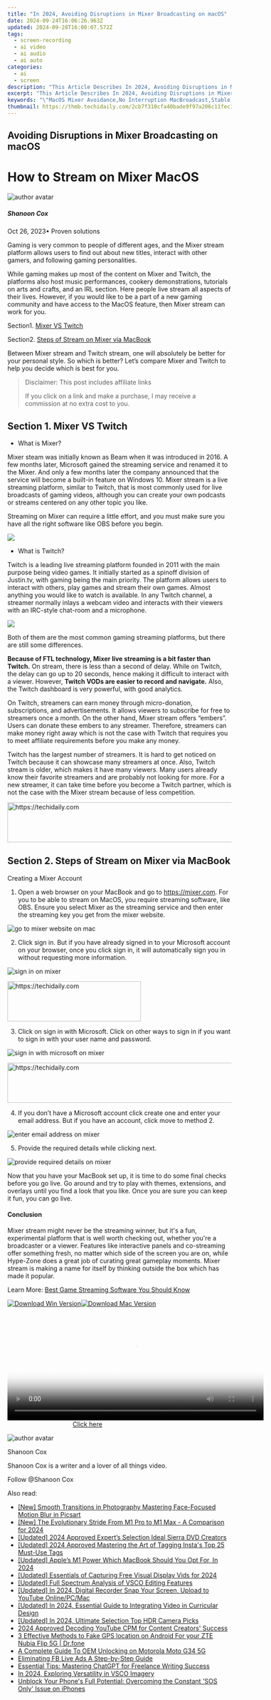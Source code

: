 ```yaml
---
title: "In 2024, Avoiding Disruptions in Mixer Broadcasting on macOS"
date: 2024-09-24T16:06:26.963Z
updated: 2024-09-28T16:00:07.572Z
tags: 
  - screen-recording
  - ai video
  - ai audio
  - ai auto
categories: 
  - ai
  - screen
description: "This Article Describes In 2024, Avoiding Disruptions in Mixer Broadcasting on macOS"
excerpt: "This Article Describes In 2024, Avoiding Disruptions in Mixer Broadcasting on macOS"
keywords: "\"MacOS Mixer Avoidance,No Interruption MacBroadcast,Stable MacMixer Stream,Disruption-Free MacAudio,Secure MacMixer Broadcasting,Uninterrupted MAC Audio,SafeMacMixer Transmission\""
thumbnail: https://thmb.techidaily.com/2cb7f310cfa40bade9f97a206c11fec1a7936d92f7d177b793679fa54a81c9a8.jpg
---
```


## Avoiding Disruptions in Mixer Broadcasting on macOS

# How to Stream on Mixer MacOS

![author avatar](https://images.wondershare.com/filmora/article-images/shannon-cox.jpg)

##### Shanoon Cox

 Oct 26, 2023• Proven solutions

Gaming is very common to people of different ages, and the Mixer stream platform allows users to find out about new titles, interact with other gamers, and following gaming personalities.

While gaming makes up most of the content on Mixer and Twitch, the platforms also host music performances, cookery demonstrations, tutorials on arts and crafts, and an IRL section. Here people live stream all aspects of their lives. However, if you would like to be a part of a new gaming community and have access to the MacOS feature, then Mixer stream can work for you.

Section1\. [Mixer VS Twitch](#mixer-vs-twitch)

Section2\. [Steps of Stream on Mixer via MacBook](#steps-of-stream-on-mixer-via-macbook)

Between Mixer stream and Twitch stream, one will absolutely be better for your personal style. So which is better? Let’s compare Mixer and Twitch to help you decide which is best for you.

>  Disclaimer: This post includes affiliate links
>
>  If you click on a link and make a purchase, I may receive a commission at no extra cost to you.
>

## Section 1. Mixer VS Twitch

* What is Mixer?

Mixer steam was initially known as Beam when it was introduced in 2016\. A few months later, Microsoft gained the streaming service and renamed it to the Mixer. And only a few months later the company announced that the service will become a built-in feature on Windows 10\. Mixer stream is a live streaming platform, similar to Twitch, that is most commonly used for live broadcasts of gaming videos, although you can create your own podcasts or streams centered on any other topic you like.

Streaming on Mixer can require a little effort, and you must make sure you have all the right software like OBS before you begin.

![](https://images.wondershare.com/filmora/Mac-articles/mixer.jpg)

* What is Twitch?

Twitch is a leading live streaming platform founded in 2011 with the main purpose being video games. It initially started as a spinoff division of Justin.tv, with gaming being the main priority. The platform allows users to interact with others, play games and stream their own games. Almost anything you would like to watch is available. In any Twitch channel, a streamer normally inlays a webcam video and interacts with their viewers with an IRC-style chat-room and a microphone.

![](https://images.wondershare.com/filmora/Mac-articles/twitch.jpg)

Both of them are the most common gaming streaming platforms, but there are still some differences.

**Because of FTL technology, Mixer live streaming is a bit faster than Twitch.** On stream, there is less than a second of delay. While on Twitch, the delay can go up to 20 seconds, hence making it difficult to interact with a viewer. However, **Twitch VODs are easier to record and navigate.** Also, the Twitch dashboard is very powerful, with good analytics.

On Twitch, streamers can earn money through micro-donation, subscriptions, and advertisements. It allows viewers to subscribe for free to streamers once a month. On the other hand, Mixer stream offers “embers”. Users can donate these embers to any streamer. Therefore, streamers can make money right away which is not the case with Twitch that requires you to meet affiliate requirements before you make any money.

Twitch has the largest number of streamers. It is hard to get noticed on Twitch because it can showcase many streamers at once. Also, Twitch stream is older, which makes it have many viewers. Many users already know their favorite streamers and are probably not looking for more. For a new streamer, it can take time before you become a Twitch partner, which is not the case with the Mixer stream because of less competition.

<!-- affiliate ads begin -->
<a href="https://ephamedtechinc.pxf.io/c/5597632/2137225/26400" target="_top" id="2137225">
  <img src="//a.impactradius-go.com/display-ad/26400-2137225" border="0" alt="https://techidaily.com" width="728" height="90"/>
</a>
<img height="0" width="0" src="https://ephamedtechinc.pxf.io/i/5597632/2137225/26400" style="position:absolute;visibility:hidden;" border="0" />
<!-- affiliate ads end -->

## Section 2. Steps of Stream on Mixer via MacBook

Creating a Mixer Account

1. Open a web browser on your MacBook and go to <https://mixer.com>. For you to be able to stream on MacOS, you require streaming software, like OBS. Ensure you select Mixer as the streaming service and then enter the streaming key you get from the mixer website.

![go to mixer website on mac](https://images.wondershare.com/filmora/Mac-articles/go-to-mixer-website-on-mac.jpg)

2. Click sign in. But if you have already signed in to your Microsoft account on your browser, once you click sign in, it will automatically sign you in without requesting more information.

![sign in on mixer](https://images.wondershare.com/filmora/Mac-articles/sign-in-on-mixer.jpg)

<!-- affiliate ads begin -->
<a href="https://aligracehair.sjv.io/c/5597632/1925565/19272" target="_top" id="1925565">
  <img src="//a.impactradius-go.com/display-ad/19272-1925565" border="0" alt="https://techidaily.com" width="300" height="90"/>
</a>
<img height="0" width="0" src="https://aligracehair.sjv.io/i/5597632/1925565/19272" style="position:absolute;visibility:hidden;" border="0" />
<!-- affiliate ads end -->

3. Click on sign in with Microsoft. Click on other ways to sign in if you want to sign in with your user name and password.

![sign in with microsoft on mixer](https://images.wondershare.com/filmora/Mac-articles/sign-in-with-microsoft-on-mixer.jpg)

<!-- affiliate ads begin -->
<a href="https://aligracehair.sjv.io/c/5597632/1880931/19272" target="_top" id="1880931">
  <img src="//a.impactradius-go.com/display-ad/19272-1880931" border="0" alt="https://techidaily.com" width="728" height="90"/>
</a>
<img height="0" width="0" src="https://aligracehair.sjv.io/i/5597632/1880931/19272" style="position:absolute;visibility:hidden;" border="0" />
<!-- affiliate ads end -->

4. If you don’t have a Microsoft account click create one and enter your email address. But if you have an account, click move to method 2.

![enter email address on mixer](https://images.wondershare.com/filmora/Mac-articles/enter-email-address-on-mixer.jpg)

5. Provide the required details while clicking next.

![provide required details on mixer](https://images.wondershare.com/filmora/Mac-articles/provide-required-details-on-mixer.jpg)

Now that you have your MacBook set up, it is time to do some final checks before you go live. Go around and try to play with themes, extensions, and overlays until you find a look that you like. Once you are sure you can keep it fun, you can go live.

#### Conclusion

Mixer stream might never be the streaming winner, but it's a fun, experimental platform that is well worth checking out, whether you're a broadcaster or a viewer. Features like interactive panels and co-streaming offer something fresh, no matter which side of the screen you are on, while Hype-Zone does a great job of curating great gameplay moments. Mixer stream is making a name for itself by thinking outside the box which has made it popular.

Learn More: [Best Game Streaming Software You Should Know](https://tools.techidaily.com/wondershare/filmora/download/)

[![Download Win Version](https://images.wondershare.com/filmora/guide/download-btn-win.jpg)](https://tools.techidaily.com/wondershare/filmora/download/)[![Download Mac Version](https://images.wondershare.com/filmora/guide/download-btn-mac.jpg)](https://tools.techidaily.com/wondershare/filmora/download/)

<!-- affiliate ads begin -->
<span id="1983584">
					<video width="576" height="240" style="cursor:pointer"
           poster="//a.impactradius-go.com/display-clicktoplayimage/1983584.png"
           onclick="if(!this.playClicked){this.play();this.setAttribute('controls',true);this.playClicked=true;}">
	   <source src="//a.impactradius-go.com/display-ad/22993-1983584">
	   <img src="//a.impactradius-go.com/display-clicktoplayimage/1983584.png" style="border: none; height: 100%; width: 100%; object-fit: contain">
	</video>
	<div style="width:360px;text-align:center"><a href="javascript:window.open(decodeURIComponent('https%3A%2F%2Fhomestyler.sjv.io%2Fc%2F5597632%2F1983584%2F22993'), '_blank');void(0);">Click here</a></div>
</span>
<img height="0" width="0" src="https://imp.pxf.io/i/5597632/1983584/22993" style="position:absolute;visibility:hidden;" border="0" />
<!-- affiliate ads end -->

![author avatar](https://images.wondershare.com/filmora/article-images/shannon-cox.jpg)

Shanoon Cox

Shanoon Cox is a writer and a lover of all things video.

Follow @Shanoon Cox


<ins class="adsbygoogle"
     style="display:block"
     data-ad-format="autorelaxed"
     data-ad-client="ca-pub-7571918770474297"
     data-ad-slot="1223367746"></ins>



<ins class="adsbygoogle"
     style="display:block"
     data-ad-client="ca-pub-7571918770474297"
     data-ad-slot="8358498916"
     data-ad-format="auto"
     data-full-width-responsive="true"></ins>


<span class="atpl-alsoreadstyle">Also read:</span>
<div><ul>
<li><a href="https://fox-cloud.techidaily.com/new-smooth-transitions-in-photography-mastering-face-focused-motion-blur-in-picsart/"><u>[New] Smooth Transitions in Photography Mastering Face-Focused Motion Blur in Picsart</u></a></li>
<li><a href="https://fox-cloud.techidaily.com/new-the-evolutionary-stride-from-m1-pro-to-m1-max-a-comparison-for-2024/"><u>[New] The Evolutionary Stride From M1 Pro to M1 Max - A Comparison for 2024</u></a></li>
<li><a href="https://fox-cloud.techidaily.com/updated-2024-approved-experts-selection-ideal-sierra-dvd-creators/"><u>[Updated] 2024 Approved Expert’s Selection Ideal Sierra DVD Creators</u></a></li>
<li><a href="https://instagram-video-files.techidaily.com/updated-2024-approved-mastering-the-art-of-tagging-instas-top-25-must-use-tags/"><u>[Updated] 2024 Approved Mastering the Art of Tagging Insta's Top 25 Must-Use Tags</u></a></li>
<li><a href="https://fox-cloud.techidaily.com/updated-apples-m1-power-which-macbook-should-you-opt-for-in-2024/"><u>[Updated] Apple’s M1 Power Which MacBook Should You Opt For, In 2024</u></a></li>
<li><a href="https://fox-cloud.techidaily.com/updated-essentials-of-capturing-free-visual-display-vids-for-2024/"><u>[Updated] Essentials of Capturing Free Visual Display Vids for 2024</u></a></li>
<li><a href="https://fox-cloud.techidaily.com/updated-full-spectrum-analysis-of-vsco-editing-features/"><u>[Updated] Full Spectrum Analysis of VSCO Editing Features</u></a></li>
<li><a href="https://youtube-zero.techidaily.com/ed-in-2024-digital-recorder-snap-your-screen-upload-to-youtube-onlinepcmac/"><u>[Updated] In 2024, Digital Recorder Snap Your Screen, Upload to YouTube Online/PC/Mac</u></a></li>
<li><a href="https://fox-links.techidaily.com/updated-in-2024-essential-guide-to-integrating-video-in-curricular-design/"><u>[Updated] In 2024, Essential Guide to Integrating Video in Curricular Design</u></a></li>
<li><a href="https://fox-cloud.techidaily.com/updated-in-2024-ultimate-selection-top-hdr-camera-picks/"><u>[Updated] In 2024, Ultimate Selection Top HDR Camera Picks</u></a></li>
<li><a href="https://youtube-videos.techidaily.com/2024-approved-decoding-youtube-cpm-for-content-creators-success/"><u>2024 Approved Decoding YouTube CPM for Content Creators' Success</u></a></li>
<li><a href="https://android-location.techidaily.com/3-effective-methods-to-fake-gps-location-on-android-for-your-zte-nubia-flip-5g-drfone-by-drfone-virtual/"><u>3 Effective Methods to Fake GPS location on Android For your ZTE Nubia Flip 5G | Dr.fone</u></a></li>
<li><a href="https://easy-unlock-android.techidaily.com/a-complete-guide-to-oem-unlocking-on-motorola-moto-g34-5g-by-drfone-android/"><u>A Complete Guide To OEM Unlocking on Motorola Moto G34 5G</u></a></li>
<li><a href="https://facebook-videos.techidaily.com/eliminating-fb-live-ads-a-step-by-step-guide/"><u>Eliminating FB Live Ads A Step-by-Step Guide</u></a></li>
<li><a href="https://tech-revival.techidaily.com/essential-tips-mastering-chatgpt-for-freelance-writing-success/"><u>Essential Tips: Mastering ChatGPT for Freelance Writing Success</u></a></li>
<li><a href="https://fox-cloud.techidaily.com/in-2024-exploring-versatility-in-vsco-imagery/"><u>In 2024, Exploring Versatility in VSCO Imagery</u></a></li>
<li><a href="https://fox-that.techidaily.com/unblock-your-phones-full-potential-overcoming-the-constant-sos-only-issue-on-iphones/"><u>Unblock Your Phone's Full Potential: Overcoming the Constant 'SOS Only' Issue on iPhones</u></a></li>
</ul></div>

